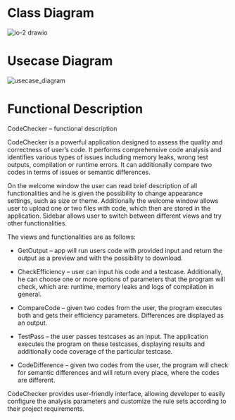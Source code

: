 # Class Diagram
![io-2 drawio](https://github.com/PiotrLezanski/CodeChecker/assets/91131233/584edc8a-9238-4d63-8a4c-cbdaa7ecc7ac)
# Usecase Diagram
![usecase_diagram](https://github.com/PiotrLezanski/CodeChecker/assets/45331390/6476ba4f-6685-46cf-914c-b3c0501b5870)
# Functional Description
CodeChecker – functional description 

CodeChecker is a powerful application designed to assess the quality and correctness of user’s code. It performs comprehensive code analysis and identifies various types of issues including memory leaks, wrong test outputs, compilation or runtime errors. It can additionally compare two codes in terms of issues or semantic differences. 
 
On the welcome window the user can read brief description of all functionalities and he is given the possibility to change appearance settings, such as size or theme. Additionally the welcome window allows user to upload one or two files with code, which then are stored in the application. 
Sidebar allows user to switch between different views and try other functionalities.

The views and functionalities are as follows: 

- GetOutput – app will run users code with provided input and return the output as a preview and with the possibility to download. 

- CheckEfficiency – user can input his code and a testcase. Additionally, he can choose one or more options of parameters that the program will check, which are: runtime, memory leaks and logs of compilation in general.

- CompareCode – given two codes from the user, the program executes both and gets their efficiency parameters. Differences are displayed as an output. 

- TestPass – the user passes testcases as an input. The application executes the program on these testcases, displaying results and additionally code coverage of the particular testcase. 

- CodeDifference – given two codes from the user, the program will check for semantic differences and will return every place, where the codes are different.

CodeChecker provides user-friendly interface, allowing developer to easily configure the analysis parameters and customize the rule sets according to their project requirements.
